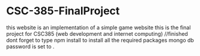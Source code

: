 # CSC-385-FinalProject
this website is an implementation of a simple game website 
this is the final project for CSC385 (web development and internet computing) //finished
dont forget to type npm install to install all the required packages
mongo db password is set to <password>. 
